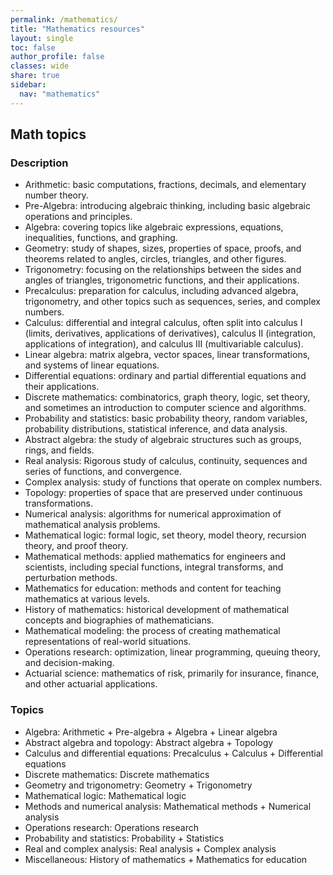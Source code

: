 ```yaml
---
permalink: /mathematics/
title: "Mathematics resources"
layout: single
toc: false
author_profile: false
classes: wide
share: true
sidebar:
  nav: "mathematics"
---
```


## Math topics

### Description

- Arithmetic: basic computations, fractions, decimals, and elementary number theory.
- Pre-Algebra: introducing algebraic thinking, including basic algebraic operations and principles.
- Algebra: covering topics like algebraic expressions, equations, inequalities, functions, and graphing.
- Geometry: study of shapes, sizes, properties of space, proofs, and theorems related to angles, circles, triangles, and other figures.
- Trigonometry: focusing on the relationships between the sides and angles of triangles, trigonometric functions, and their applications.
- Precalculus: preparation for calculus, including advanced algebra, trigonometry, and other topics such as sequences, series, and complex numbers.
- Calculus: differential and integral calculus, often split into calculus I (limits, derivatives, applications of derivatives), calculus II (integration, applications of integration), and calculus III (multivariable calculus).
- Linear algebra: matrix algebra, vector spaces, linear transformations, and systems of linear equations.
- Differential equations: ordinary and partial differential equations and their applications.
- Discrete mathematics: combinatorics, graph theory, logic, set theory, and sometimes an introduction to computer science and algorithms.
- Probability and statistics: basic probability theory, random variables, probability distributions, statistical inference, and data analysis.
- Abstract algebra: the study of algebraic structures such as groups, rings, and fields.
- Real analysis: Rigorous study of calculus, continuity, sequences and series of functions, and convergence.
- Complex analysis: study of functions that operate on complex numbers.
- Topology: properties of space that are preserved under continuous transformations.
- Numerical analysis: algorithms for numerical approximation of mathematical analysis problems.
- Mathematical logic: formal logic, set theory, model theory, recursion theory, and proof theory.
- Mathematical methods: applied mathematics for engineers and scientists, including special functions, integral transforms, and perturbation methods.
- Mathematics for education: methods and content for teaching mathematics at various levels.
- History of mathematics: historical development of mathematical concepts and biographies of mathematicians.
- Mathematical modeling: the process of creating mathematical representations of real-world situations.
- Operations research: optimization, linear programming, queuing theory, and decision-making.
- Actuarial science: mathematics of risk, primarily for insurance, finance, and other actuarial applications.

### Topics

- Algebra: Arithmetic + Pre-algebra + Algebra + Linear algebra 
- Abstract algebra and topology: Abstract algebra + Topology
- Calculus and differential equations: Precalculus + Calculus + Differential equations
- Discrete mathematics: Discrete mathematics
- Geometry and trigonometry: Geometry + Trigonometry
- Mathematical logic: Mathematical logic
- Methods and numerical analysis: Mathematical methods + Numerical analysis
- Operations research: Operations research
- Probability and statistics: Probability + Statistics 
- Real and complex analysis: Real analysis + Complex analysis
- Miscellaneous: History of mathematics + Mathematics for education